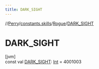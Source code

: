```yaml
---
title: DARK_SIGHT
---
```

//[Perry](../../../index.html)/[constants.skills](../index.html)/[Rogue](index.html)/[DARK_SIGHT](-d-a-r-k_-s-i-g-h-t.html)



# DARK_SIGHT



[jvm]\
const val [DARK_SIGHT](-d-a-r-k_-s-i-g-h-t.html): [Int](https://kotlinlang.org/api/latest/jvm/stdlib/kotlin/-int/index.html) = 4001003




